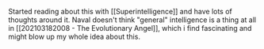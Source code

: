 Started reading about this with [[Superintelligence]] and have lots of thoughts around it. Naval doesn't think "general" intelligence is a thing at all in [[202103182008 - The Evolutionary Angel]], which i find fascinating and might blow up my whole idea about this. 